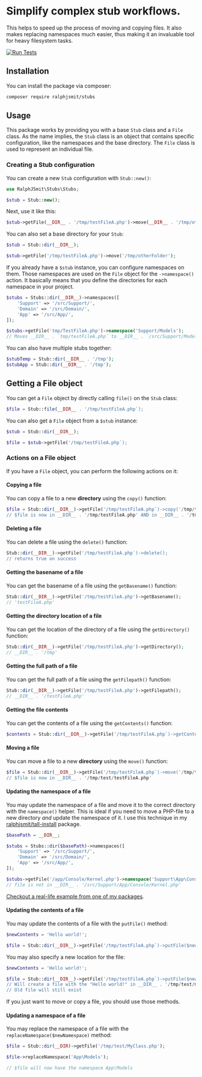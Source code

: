 # Simplify complex stub workflows.

This helps to speed up the process of moving and copying files. It also makes replacing namespaces much easier, thus making it an invaluable tool for heavy filesystem tasks.

[![Run Tests](https://github.com/ralphjsmit/stubs/actions/workflows/run-tests.yml/badge.svg?event=push)](https://github.com/ralphjsmit/stubs/actions/workflows/run-tests.yml)

## Installation

You can install the package via composer:

```bash
composer require ralphjsmit/stubs
```

## Usage

This package works by providing you with a base `Stub` class and a `File` class. As the name implies, the `Stub` class is an object that contains specific configuration, like the namespaces and the base directory. The `File` class is used to represent an individual file.

### Creating a Stub configuration

You can create a new `Stub` configuration with `Stub::new()`:

```php
use RalphJSmit\Stubs\Stubs;

$stub = Stub::new();
```

Next, use it like this:
```php
$stub->getFile(__DIR__ . '/tmp/testFileA.php')->move(__DIR__ . '/tmp/otherFolder');
```

You can also set a base directory for your `Stub`:
```php
$stub = Stub::dir(__DIR__);

$stub->getFile('/tmp/testFileA.php')->move('/tmp/otherFolder');
```

If you already have a `$stub` instance, you can configure namespaces on them. Those namespaces are used on the `File` object for the `->namespace()` action. It basically means that you define the directories for each namespace in your project.

```php
$stubs = Stubs::dir(__DIR__)->namespaces([
    'Support' => '/src/Support/',
    'Domain' => '/src/Domain/',
    'App' => '/src/App/',
]);

$stubs->getFile('tmp/TestFileA.php')->namespace('Support/Models');
// Moves __DIR__ . `tmp/testFileA.php` to __DIR__ . `/src/Support/Models/testFileA.php`.
```

You can also have multiple stubs together:

```php
$stubTemp = Stub::dir(__DIR__ . '/tmp');
$stubApp = Stub::dir(__DIR__ . '/tmp');
```

## Getting a File object

You can get a `File` object by directly calling `file()` on the `Stub` class:

```php
$file = Stub::file(__DIR__ . '/tmp/testFileA.php`);
```

You can also get a `File` object from a `$stub` instance:

```php
$stub = Stub::dir(__DIR__);

$file = $stub->getFile('/tmp/testFileA.php`);
```

### Actions on a File object

If you have a `File` object, you can perform the following actions on it:

#### Copying a file

You can copy a file to a new **directory** using the `copy()` function:

```php
$file = Stub::dir(__DIR__)->getFile('/tmp/testFileA.php`)->copy('/tmp/test');
// $file is now in __DIR__ . '/tmp/testFileA.php' AND in __DIR__ . '/tmp/test/testFileA.php'
```

#### Deleting a file

You can delete a file using the `delete()` function:

```php
Stub::dir(__DIR__)->getFile('/tmp/testFileA.php`)->delete();
// returns true on success
```

#### Getting the basename of a file

You can get the basename of a file using the `getBasename()` function:

```php
Stub::dir(__DIR__)->getFile('/tmp/testFileA.php')->getBasename();
// 'testFileA.php'
```

#### Getting the directory location of a file

You can get the location of the directory of a file using the `getDirectory()` function:

```php
Stub::dir(__DIR__)->getFile('/tmp/testFileA.php')->getDirectory();
// __DIR__ . '/tmp'
```

#### Getting the full path of a file

You can get the full path of a file using the `getFilepath()` function:

```php
Stub::dir(__DIR__)->getFile('/tmp/testFileA.php')->getFilepath();
// __DIR__ . '/testFileA.php'
```

#### Getting the file contents

You can get the contents of a file using the `getContents()` function:

```php
$contents = Stub::dir(__DIR__)->getFile('/tmp/testFileA.php`)->getContents();
```

#### Moving a file

You can move a file to a new **directory** using the `move()` function:

```php
$file = Stub::dir(__DIR__)->getFile('/tmp/testFileA.php`)->move('/tmp/test');
// $file is now in __DIR__ . '/tmp/test/testFileA.php'
```

#### Updating the namespace of a file

You may update the namespace of a file and move it to the correct directory with the `namespace()` helper. This is ideal if you need to move a PHP-file to a new directory *and* update the namespace of it. I use this technique in my [ralphjsmit/tall-install](https://github.com/ralphjsmit/tall-install/) package. 

```php
$basePath = __DIR__;

$stubs = Stubs::dir($basePath)->namespaces([
    'Support' => '/src/Support/',
    'Domain' => '/src/Domain/',
    'App' => '/src/App/',
]);

$stubs->getFile('/app/Console/Kernel.php')->namespace('Support\App\Console');
// file is not in __DIR__ . '/src/Support/App/Console/Kernel.php'
```

[Checkout a real-life example from one of my packages](https://github.com/ralphjsmit/tall-install/blob/main/src/Actions/DDD/UpdateFileStructureAction.php).

#### Updating the contents of a file

You may update the contents of a file with the `putFile()` method:

```php
$newContents = 'Hello world!';

$file = Stub::dir(__DIR__)->getFile('/tmp/testFileA.php`)->putFile($newContents);
```

You may also specify a new location for the file:
```php
$newContents = 'Hello world!';

$file = Stub::dir(__DIR__)->getFile('/tmp/testFileA.php`)->putFile($newContents, '/tmp/test/myFile.php');
// Will create a file with the "Hello world!" in __DIR__ . '/tmp/test/myFile.php`
// Old file will still exist
```

If you just want to move or copy a file, you should use those methods.

#### Updating a namespace of a file

You may replace the namespace of a file with the `replaceNamespace($newNamespace)` method:

```php
$file = Stub::dir(__DIR)->getFile('/tmp/test/MyClass.php');

$file->replaceNamespace('App\Models');

// $file will now have the namespace App\Models
```

